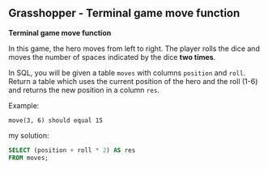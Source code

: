## Grasshopper - Terminal game move function

**Terminal game move function**

In this game, the hero moves from left to right. The player rolls the dice and moves the number of spaces indicated by the dice **two times**.

In SQL, you will be given a table `moves` with columns `position` and `roll`. Return a table which uses the current position of the hero and the roll (1-6) and returns the new position in a column `res`.

Example:
```
move(3, 6) should equal 15
```

my solution: 

```sql
SELECT (position + roll * 2) AS res 
FROM moves;
```  
